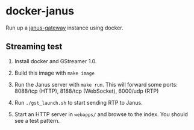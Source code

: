 # docker-janus

Run up a [janus-gateway](https://github.com/meetecho/janus-gateway) instance using docker.

## Streaming test

1. Install docker and GStreamer 1.0.

2. Build this image with `make image`

3. Run the Janus server with `make run`.  This will forward some ports: 8088/tcp (HTTP), 8188/tcp (WebSocket), 6000/udp (RTP)

4. Run `./gst_launch.sh` to start sending RTP to Janus.

5. Start an HTTP server in `webapps/` and browse to the index.  You should see a test pattern.
